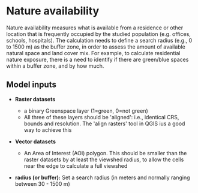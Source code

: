 # Nature availability

Nature availability measures what is available from a residence or other location that is frequently occupied by the studied population (e.g. offices, schools, hospitals). The calculation needs to define a search radius (e.g., 0 to 1500 m) as the buffer zone, in order to assess the amount of available natural space and land cover mix. For example, to calculate residential nature exposure, there is a need to identify if there are green/blue spaces within a buffer zone, and by how much. 


## Model inputs

* **Raster datasets** 
	- a binary Greenspace layer (1=green, 0=not green)
	- All three of these layers should be 'aligned': i.e., identical CRS, bounds and resolution. The 'align rasters' tool in QGIS ius a good way to achieve this
  
* **Vector datasets** 
	- An Area of Interest (AOI) polygon. This should be smaller than the raster datasets by at least the viewshed radius, to allow the cells near the edge to calculate a full viewshed
  
* **radius (or buffer):** Set a search radius (in meters and normally ranging between 30 - 1500 m)

